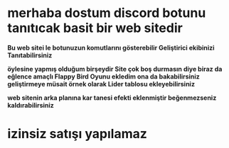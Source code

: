 # merhaba dostum discord botunu tanıtıcak basit bir web sitedir

**Bu web sitei le botunuzun komutlarını gösterebilir Geliştirici ekibinizi Tanıtabilirsiniz**

**öylesine yapmış olduğum birşeydir Site çok boş durmasın diye biraz da eğlence amaçlı Flappy Bird Oyunu ekledim ona da bakabilirsiniz geliştirmeye müsait örnek olarak Lider tablosu ekleyebilirsiniz**

**web sitenin arka planına kar tanesi efekti eklenmiştir beğenmezseniz kaldırabilirsiniz**

# izinsiz satışı yapılamaz 

